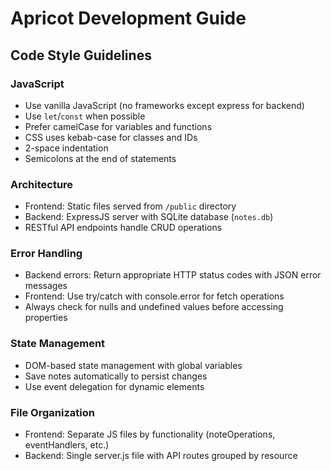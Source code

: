 # Apricot Development Guide

## Code Style Guidelines

### JavaScript

- Use vanilla JavaScript (no frameworks except express for backend)
- Use `let`/`const` when possible
- Prefer camelCase for variables and functions
- CSS uses kebab-case for classes and IDs
- 2-space indentation
- Semicolons at the end of statements

### Architecture

- Frontend: Static files served from `/public` directory
- Backend: ExpressJS server with SQLite database (`notes.db`)
- RESTful API endpoints handle CRUD operations

### Error Handling

- Backend errors: Return appropriate HTTP status codes with JSON error messages
- Frontend: Use try/catch with console.error for fetch operations
- Always check for nulls and undefined values before accessing properties

### State Management

- DOM-based state management with global variables
- Save notes automatically to persist changes
- Use event delegation for dynamic elements

### File Organization

- Frontend: Separate JS files by functionality (noteOperations, eventHandlers, etc.)
- Backend: Single server.js file with API routes grouped by resource
